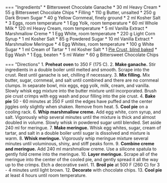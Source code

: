 === "Ingredients"
    * Bittersweet Chocolate Ganache
        * 30 ml Heavy Cream
        * 55 g Bittersweet Chocolate Chips
    * Filling
        * 110 g Butter, unsalted
        * 250 g Dark Brown Sugar
        * 40 g Yellow Cornmeal, finely ground
        * 2 ml Kosher Salt
        * 3 Eggs, room temperature
        * 1 Egg Yolk, room temperature
        * 60 ml Whole Milk
        * 120 ml Heavy Cream, room temperature
        * 5 ml Vanilla Extract
    * Marshmallow Creme
        * 1 Egg White, room temperature
        * 220 g Light Corn Syrup
        * 1 ml Kosher Salt
        * 85 g Powdered Sugar
        * 10 ml Vanilla Extract
    * Marshmallow Meringue
        * 4 Egg Whites, room temperature
        * 100 g White Sugar
        * 1 ml Cream of Tartar
        * 1 ml Kosher Salt
    * 1 [Pie Crust, blind baked](../../breads/crusts/pie-crust.md)
    * Egg Wash
        * 1 Egg, beaten
        * 5 ml Water
    * 60 g Bittersweet Chocolate Chips

=== "Directions"
    1. **Preheat oven** to 350 F (175 C).
    2. **Make ganache.** Stir ingredients in a double boiler until melted and smooth. Scrape into the crust. Rest until ganache is set, chilling if necessary.
    3. **Mix filling.** Mix butter, sugar, cornmeal, and salt until combined and there are no cornmeal clumps. In separate bowl, mix eggs, egg yolk, milk, cream, and vanilla. Slowly whisk egg mixture into the butter mixture until incorporated. Brush pie crust crimps with egg wash and pour filling into the pie crust.
    4. **Bake pie** 50 - 60 minutes at 350 F until the edges have puffed and the center jiggles only slightly when shaken. Remove from heat.
    5. **Cool pie** on a cooling rack.
    6. **Whip marshmallow creme.** Add egg white, corn syrup, and salt. Vigorously whip several minutes until the mixture is thick and almost doubled in volume. Slowly whisk in powdered sugar until blended. Set aside 240 ml for meringue.
    7. **Make meringue.** Whisk egg whites, sugar, cream of tartar, and salt in a double boiler until sugar is dissolved and mixture is warm.
    8. **Whisk meringue.** Vigorously whip meringue mixture several minutes until voluminous, shiny, and stiff peaks form.
    9. **Combine creme and meringue.** Add 240 ml marshmallow creme. Use a silicone spatula to gently fold creme into the meringue.
    10. **Layer meringue.** Scrape all of the meringue into the center of the cooled pie, and gently spread it all the way up to the crimps. Etch a decorative swirl.
    11. **Broil pie** at 500 F (260 C) for 3 - 4 minutes until light brown.
    12. **Decorate** with chocolate chips.
    13. **Cool pie** at least 4 hours until room temperature.

[^1]: {{ cite.ludwinski_sister_pie }}
